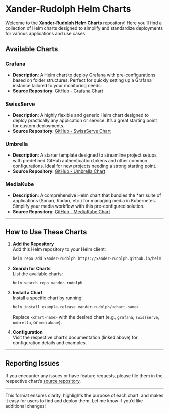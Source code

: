 # Xander-Rudolph Helm Charts

Welcome to the **Xander-Rudolph Helm Charts** repository! Here you’ll find a collection of Helm charts designed to simplify and standardize deployments for various applications and use cases.

## Available Charts

### Grafana
- **Description**: A Helm chart to deploy Grafana with pre-configurations based on folder structures. Perfect for quickly setting up a Grafana instance tailored to your monitoring needs.  
- **Source Repository**: [GitHub - Grafana Chart](https://github.com/Xander-Rudolph/helm/tree/main/charts/grafana)

### SwissServe
- **Description**: A highly flexible and generic Helm chart designed to deploy practically any application or service. It’s a great starting point for custom deployments.  
- **Source Repository**: [GitHub - SwissServe Chart](https://github.com/Xander-Rudolph/helm/tree/main/charts/swissserve)

### Umbrella
- **Description**: A starter template designed to streamline project setups with predefined GitHub authentication tokens and other common configurations. Ideal for new projects needing a strong starting point.  
- **Source Repository**: [GitHub - Umbrella Chart](https://github.com/Xander-Rudolph/helm/tree/main/charts/umbrella)

### MediaKube
- **Description**: A comprehensive Helm chart that bundles the *arr suite of applications (Sonarr, Radarr, etc.) for managing media in Kubernetes. Simplify your media workflow with this pre-configured solution.  
- **Source Repository**: [GitHub - MediaKube Chart](https://github.com/Xander-Rudolph/helm/tree/main/charts/mediakube)

---

## How to Use These Charts

1. **Add the Repository**  
   Add this Helm repository to your Helm client:
   ```bash
   helm repo add xander-rudolph https://xander-rudolph.github.io/helm
   ```

2. **Search for Charts**  
   List the available charts:
   ```bash
   helm search repo xander-rudolph
   ```

3. **Install a Chart**  
   Install a specific chart by running:
   ```bash
   helm install example-release xander-rudolph/<chart-name>
   ```
   Replace `<chart-name>` with the desired chart (e.g., `grafana`, `swissserve`, `umbrella`, or `mediakube`).

4. **Configuration**  
   Visit the respective chart’s documentation (linked above) for configuration details and examples.

---

## Reporting Issues

If you encounter any issues or have feature requests, please file them in the respective chart’s [source repository](https://github.com/Xander-Rudolph).

---

This format ensures clarity, highlights the purpose of each chart, and makes it easy for users to find and deploy them. Let me know if you’d like additional changes!